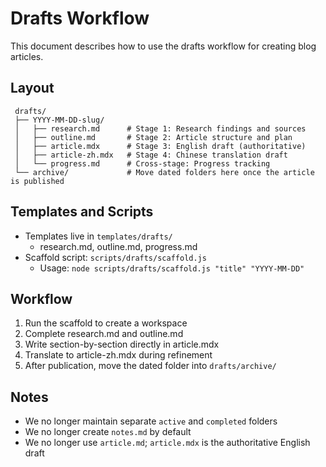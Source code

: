 # Drafts Workflow

This document describes how to use the drafts workflow for creating blog articles.

## Layout

```
 drafts/
 ├── YYYY-MM-DD-slug/
 │   ├── research.md      # Stage 1: Research findings and sources
 │   ├── outline.md       # Stage 2: Article structure and plan
 │   ├── article.mdx      # Stage 3: English draft (authoritative)
 │   ├── article-zh.mdx   # Stage 4: Chinese translation draft
 │   └── progress.md      # Cross-stage: Progress tracking
 └── archive/             # Move dated folders here once the article is published
```

## Templates and Scripts

- Templates live in `templates/drafts/`
  - research.md, outline.md, progress.md
- Scaffold script: `scripts/drafts/scaffold.js`
  - Usage: `node scripts/drafts/scaffold.js "title" "YYYY-MM-DD"`

## Workflow

1. Run the scaffold to create a workspace
2. Complete research.md and outline.md
3. Write section-by-section directly in article.mdx
4. Translate to article-zh.mdx during refinement
5. After publication, move the dated folder into `drafts/archive/`

## Notes

- We no longer maintain separate `active` and `completed` folders
- We no longer create `notes.md` by default
- We no longer use `article.md`; `article.mdx` is the authoritative English draft
